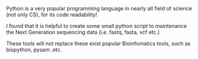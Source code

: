 Python is a very popular programming language in nearly all field of science (not only CS), for its code readability!

I found that it is helpful to create some small python script to maintenance the Next Generation sequencing data (i.e. fastq, fasta, vcf etc.)  

These tools will not replace these exist popular Bioinfomatics tools, such as biopython, pysam .etc.
